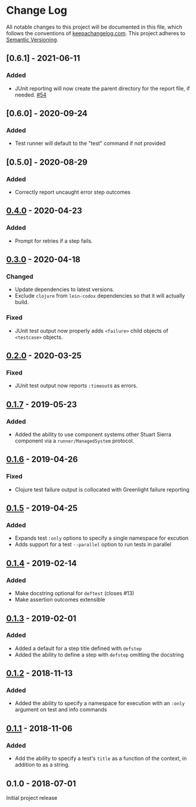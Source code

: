 Change Log
==========

All notable changes to this project will be documented in this file, which
follows the conventions of [keepachangelog.com](http://keepachangelog.com/).
This project adheres to [Semantic Versioning](http://semver.org/).

## [0.6.1] - 2021-06-11

### Added
- JUnit reporting will now create the parent directory for the report file, if
  needed. [#54](https://github.com/amperity/greenlight/pull/54)


## [0.6.0] - 2020-09-24

### Added
- Test runner will default to the "test" command if not provided


## [0.5.0] - 2020-08-29

### Added
- Correctly report uncaught error step outcomes


## [0.4.0] - 2020-04-23

### Added
- Prompt for retries if a step fails.


## [0.3.0] - 2020-04-18

### Changed
- Update dependencies to latest versions.
- Exclude `clojure` from `lein-codox` dependencies so that it will actually
  build.

### Fixed
- JUnit test output now properly adds `<failure>` child objects of `<testcase>`
  objects.


## [0.2.0] - 2020-03-25

### Fixed
- JUnit test output now reports `:timeout`s as errors.


## [0.1.7] - 2019-05-23

### Added
- Added the ability to use component systems other Stuart Sierra component
  via a `runner/ManagedSystem` protocol.


## [0.1.6] - 2019-04-26

### Fixed
- Clojure test failure output is collocated with Greenlight failure reporting


## [0.1.5] - 2019-04-25

### Added
- Expands test `:only` options to specify a single namespace for excution
- Adds support for a test `--parallel` option to run tests in parallel


## [0.1.4] - 2019-02-14

### Added
- Make docstring optional for `deftest` (closes #13)
- Make assertion outcomes extensible


## [0.1.3] - 2019-02-01

### Added
- Added a default for a step title defined with `defstep`
- Added the ability to define a step with `defstep` omitting the docstring


## [0.1.2] - 2018-11-13

### Added
- Added the ability to specify a namespace for execution with an `:only`
  argument on test and info commands


## [0.1.1] - 2018-11-06

### Added
- Add the ability to specify a test's `title` as a function of the context, in
  addition to as a string.


## 0.1.0 - 2018-07-01

Initial project release


[Unreleased]: https://github.com/amperity/greenlight/compare/0.4.0...HEAD
[0.4.0]: https://github.com/amperity/greenlight/compare/0.3.0...0.4.0
[0.3.0]: https://github.com/amperity/greenlight/compare/0.2.0...0.3.0
[0.2.0]: https://github.com/amperity/greenlight/compare/0.1.7...0.2.0
[0.1.7]: https://github.com/amperity/greenlight/compare/0.1.6...0.1.7
[0.1.6]: https://github.com/amperity/greenlight/compare/0.1.5...0.1.6
[0.1.5]: https://github.com/amperity/greenlight/compare/0.1.4...0.1.5
[0.1.4]: https://github.com/amperity/greenlight/compare/0.1.3...0.1.4
[0.1.3]: https://github.com/amperity/greenlight/compare/0.1.2...0.1.3
[0.1.2]: https://github.com/amperity/greenlight/compare/0.1.1...0.1.2
[0.1.1]: https://github.com/amperity/greenlight/compare/0.1.0...0.1.1
